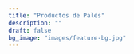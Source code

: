 ```yaml
---
title: "Productos de Palés"
description: ""
draft: false
bg_image: "images/feature-bg.jpg"
---
```


